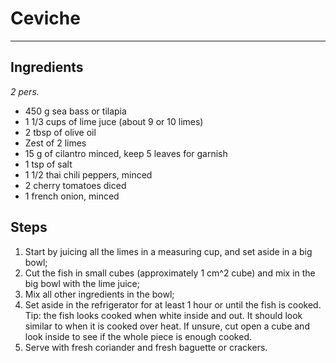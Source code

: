 # Ceviche

---

## Ingredients  

*2 pers.*

- 450 g sea bass or tilapia
- 1 1/3 cups of lime juce (about 9 or 10 limes)
- 2 tbsp of olive oil
- Zest of 2 limes
- 15 g of cilantro minced, keep 5 leaves for garnish
- 1 tsp of salt
- 1 1/2 thai chili peppers, minced
- 2 cherry tomatoes diced
- 1 french onion, minced

## Steps

1. Start by juicing all the limes in a measuring cup, and set aside in a big bowl;
2. Cut the fish in small cubes (approximately 1 cm^2 cube) and mix in the big bowl with the lime juice;
3. Mix all other ingredients in the bowl;
4. Set aside in the refrigerator for at least 1 hour or until the fish is cooked. Tip: the fish looks cooked when white inside and out. It should look similar to when it is cooked over heat. If unsure, cut open a cube and look inside to see if the whole piece is enough cooked.
5. Serve with fresh coriander and fresh baguette or crackers.

